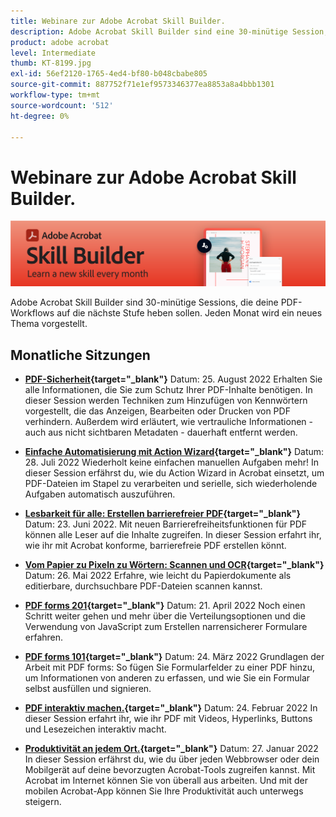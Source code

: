 ```yaml
---
title: Webinare zur Adobe Acrobat Skill Builder.
description: Adobe Acrobat Skill Builder sind eine 30-minütige Session, die eure PDF-Workflows auf die nächste Stufe heben soll
product: adobe acrobat
level: Intermediate
thumb: KT-8199.jpg
exl-id: 56ef2120-1765-4ed4-bf80-b048cbabe805
source-git-commit: 887752f71e1ef9573346377ea8853a8a4bbb1301
workflow-type: tm+mt
source-wordcount: '512'
ht-degree: 0%

---
```


# Webinare zur Adobe Acrobat Skill Builder.

![Bild von Acrobat Skill Builder](../assets/sbacrobatwebinars.png)

Adobe Acrobat Skill Builder sind 30-minütige Sessions, die deine PDF-Workflows auf die nächste Stufe heben sollen. Jeden Monat wird ein neues Thema vorgestellt.

## Monatliche Sitzungen

* **[PDF-Sicherheit](https://adobe-acrobat-skill-builder.joinus.adobeevents.com/attendease/networking/experience/ad3778d2-f2c3-4966-98ed-8b1bb90e4b2b/180ad785-1b5b-4c80-80ab-1df345f082ff){target=&quot;_blank&quot;}**
Datum: 25. August 2022 Erhalten Sie alle Informationen, die Sie zum Schutz Ihrer PDF-Inhalte benötigen. In dieser Session werden Techniken zum Hinzufügen von Kennwörtern vorgestellt, die das Anzeigen, Bearbeiten oder Drucken von PDF verhindern. Außerdem wird erläutert, wie vertrauliche Informationen - auch aus nicht sichtbaren Metadaten - dauerhaft entfernt werden.

* **[Einfache Automatisierung mit Action Wizard](https://adobe-acrobat-skill-builder.joinus.adobeevents.com/attendease/networking/experience/45ef14f7-e5e4-4fe0-ba26-905adac092a2/24bf421e-f489-47dc-a5a4-d8d70858348c){target=&quot;_blank&quot;}**
Datum: 28. Juli 2022 Wiederholt keine einfachen manuellen Aufgaben mehr! In dieser Session erfährst du, wie du Action Wizard in Acrobat einsetzt, um PDF-Dateien im Stapel zu verarbeiten und serielle, sich wiederholende Aufgaben automatisch auszuführen.

* **[Lesbarkeit für alle: Erstellen barrierefreier PDF](https://adobe-acrobat-skill-builder.joinus.adobeevents.com/attendease/networking/experience/18c111bd-9c63-4636-a4fd-8dc045a20423/8484f6c9-e2c9-4e1c-8d03-c2ca1d4db77c){target=&quot;_blank&quot;}**
Datum: 23. Juni 2022. Mit neuen Barrierefreiheitsfunktionen für PDF können alle Leser auf die Inhalte zugreifen. In dieser Session erfahrt ihr, wie ihr mit Acrobat konforme, barrierefreie PDF erstellen könnt.

* **[Vom Papier zu Pixeln zu Wörtern: Scannen und OCR](https://adobe-acrobat-skill-builder.joinus.adobeevents.com/attendease/networking/experience/db1178ff-fd0e-4429-9a91-dae080cac9c3/611fa8dd-1b65-4135-800b-feb61541615f){target=&quot;_blank&quot;}**
Datum: 26. Mai 2022 Erfahre, wie leicht du Papierdokumente als editierbare, durchsuchbare PDF-Dateien scannen kannst.

* **[PDF forms 201](https://adobe-acrobat-skill-builder.joinus.adobeevents.com/attendease/networking/experience/e05d5e32-598e-49a2-b847-a06207dcbfd7/39c070e1-4ef4-4fc2-aa1e-bf89fb59215e){target=&quot;_blank&quot;}**
Datum: 21. April 2022 Noch einen Schritt weiter gehen und mehr über die Verteilungsoptionen und die Verwendung von JavaScript zum Erstellen narrensicherer Formulare erfahren.

* **[PDF forms 101](https://adobe-acrobat-skill-builder.joinus.adobeevents.com/attendease/networking/experience/c7f08842-3d62-4b98-bb2a-029feef13621/5f8f1f46-c321-4fba-8c49-4b89d3de6d36){target=&quot;_blank&quot;}**
Datum: 24. März 2022 Grundlagen der Arbeit mit PDF forms: So fügen Sie Formularfelder zu einer PDF hinzu, um Informationen von anderen zu erfassen, und wie Sie ein Formular selbst ausfüllen und signieren.

* **[PDF interaktiv machen.](https://adobe-acrobat-skill-builder.joinus.adobeevents.com/attendease/networking/experience/c3150e33-0164-4f94-ac46-aec99b843291/14ea3de0-529f-4c79-9020-cd0a4f98aab0){target=&quot;_blank&quot;}**
Datum: 24. Februar 2022 In dieser Session erfahrt ihr, wie ihr PDF mit Videos, Hyperlinks, Buttons und Lesezeichen interaktiv macht.

* **[Produktivität an jedem Ort.](https://adobe-acrobat-skill-builder.joinus.adobeevents.com/attendease/networking/experience/99e0622a-adf9-4a8b-918f-fd4f4b3a3235/53620704-6da7-4b88-97da-a1f9f0fff3f4){target=&quot;_blank&quot;}**
Datum: 27. Januar 2022 In dieser Session erfährst du, wie du über jeden Webbrowser oder dein Mobilgerät auf deine bevorzugten Acrobat-Tools zugreifen kannst. Mit Acrobat im Internet können Sie von überall aus arbeiten. Und mit der mobilen Acrobat-App können Sie Ihre Produktivität auch unterwegs steigern.